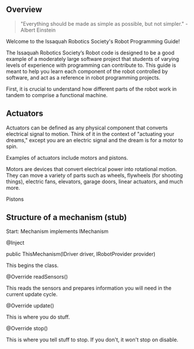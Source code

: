 ## Overview
> "Everything should be made as simple as possible, but not simpler." - Albert Einstein

Welcome to the Issaquah Robotics Society's Robot Programming Guide!

The Issaquah Robotics Society’s Robot code is designed to be a good example of a moderately large software project that students of varying levels of experience with programming can contribute to. This guide is meant to help you learn each component of the robot controlled by software, and act as a reference in robot programming projects.

First, it is crucial to understand how different parts of the robot work in tandem to comprise a functional machine.

## Actuators
Actuators can be defined as any physical component that converts electrical signal to motion. Think of it in the context of "actuating your dreams," except you are an electric signal and the dream is for a motor to spin.

Examples of actuators include motors and pistons. 

Motors are devices that convert electrical power into rotational motion. They can move a variety of parts such as wheels, flywheels (for shooting things), electric fans, elevators, garage doors, linear actuators, and much more.

Pistons 

## Structure of a mechanism (stub)
Start: Mechanism implements IMechanism

@Inject 

public ThisMechanism(IDriver driver, IRobotProvider provider)

This begins the class.

@Override
readSensors() 
 
This reads the sensors and prepares information you will need in the current update cycle.

@Override
update()
 
This is where you do stuff.

@Override
stop() 

This is where you tell stuff to stop. If you don't, it won't stop on disable.